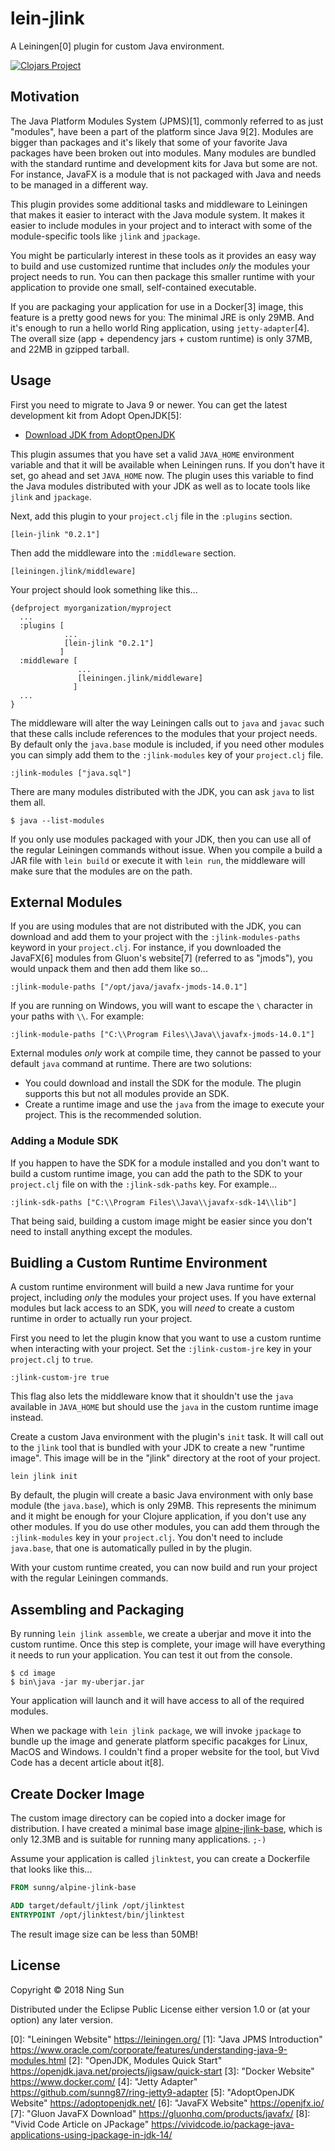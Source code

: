 # lein-jlink

A Leiningen[0] plugin for custom Java environment.

[![Clojars
Project](https://img.shields.io/clojars/v/lein-jlink.svg)](https://clojars.org/lein-jlink)

## Motivation

The Java Platform Modules System (JPMS)[1], commonly referred to as just "modules",  have been a part of the platform since Java 9[2]. Modules are bigger than packages and it's likely that some of your favorite Java packages have been broken out into modules. Many modules are bundled with the standard runtime and development kits for Java but some are not. For instance, JavaFX is a module that is not packaged with Java and needs to be managed in a different way.

This plugin provides some additional tasks and middleware to Leiningen that makes it easier to interact with the Java module system. It makes it easier to include modules in your project and to interact with some of the module-specific tools like `jlink` and `jpackage`.

You might be particularly interest in these tools as it provides an easy way to build and use customized runtime that includes _only_ the modules your project needs to run. You can then package this smaller runtime with your application to provide one small, self-contained executable.

If you are packaging your application for use in a Docker[3] image, this feature is a pretty good news for you: The minimal JRE is only 29MB. And it's enough to run a hello world Ring application, using `jetty-adapter`[4]. The overall size (app + dependency jars + custom runtime) is only 37MB, and 22MB in gzipped tarball.

## Usage

First you need to migrate to Java 9 or newer. You can get the latest development kit from Adopt OpenJDK[5]:

+ [Download JDK from AdoptOpenJDK](https://adoptopenjdk.net/)

This plugin assumes that you have set a valid `JAVA_HOME` environment variable and that it will be available when Leiningen runs. If you don't have it set, go ahead and set `JAVA_HOME` now. The plugin uses this variable to find the Java modules distributed with your JDK as well as to locate tools like `jlink` and `jpackage`.

Next, add this plugin to your `project.clj` file in the `:plugins` section.

    [lein-jlink "0.2.1"]
    
Then add the middleware into the `:middleware` section.

    [leiningen.jlink/middleware]
    
Your project should look something like this...

    {defproject myorganization/myproject
      ...
      :plugins [
                ...
                [lein-jlink "0.2.1"]
               ]
      :middleware [
                   ...
                   [leiningen.jlink/middleware]
                  ]
      ...
    }
    
The middleware will alter the way Leiningen calls out to `java` and `javac` such that these calls include references to the modules that your project needs. By default only the `java.base` module is included, if you need other modules you can simply add them to the `:jlink-modules` key of your `project.clj` file.

    :jlink-modules ["java.sql"]
    
There are many modules distributed with the JDK, you can ask `java` to list them all.

    $ java --list-modules
    
If you only use modules packaged with your JDK, then you can use all of the regular Leiningen commands without issue. When you compile a build a JAR file with `lein build` or execute it with `lein run`, the middleware will make sure that the modules are on the path.
    
## External Modules

If you are using modules that are not distributed with the JDK, you can download and add them to your project with the `:jlink-modules-paths` keyword in your `project.clj`. For instance, if you downloaded the JavaFX[6] modules from Gluon's website[7] (referred to as "jmods"), you would unpack them and then  add them like so...

    :jlink-module-paths ["/opt/java/javafx-jmods-14.0.1"]
    
If you are running on Windows, you will want to escape the `\` character in your paths with `\\`. For example:

    :jlink-module-paths ["C:\\Program Files\\Java\\javafx-jmods-14.0.1"]
    
External modules _only_ work at compile time, they cannot be passed to your default `java` command at runtime. There are two solutions:

+ You could download and install the SDK for the module. The plugin supports this but not all modules provide an SDK.
+ Create a runtime image and use the `java` from the image to execute your project. This is the recommended solution.

### Adding a Module SDK

If you happen to have the SDK for a module installed and you don't want to build a custom runtime image, you can add the path to the SDK to your `project.clj` file on with the `:jlink-sdk-paths` key. For example...

    :jlink-sdk-paths ["C:\\Program Files\\Java\\javafx-sdk-14\\lib"]
    
That being said, building a custom image might be easier since you don't need to install anything except the modules.
    
## Buidling a Custom Runtime Environment

A custom runtime environment will build a new Java runtime for your project, including _only_ the modules your project uses. If you have external modules but lack access to an SDK, you will _need_ to create a custom runtime in order to actually run your project.

First you need to let the plugin know that you want to use a custom runtime when interacting with your project. Set the `:jlink-custom-jre` key in your `project.clj` to `true`.

    :jlink-custom-jre true
    
This flag also lets the middleware know that it shouldn't use the `java` available in `JAVA_HOME` but should use the `java` in the custom runtime image instead.

Create a custom Java environment with the plugin's `init` task. It will call out to the `jlink` tool that is bundled with your JDK to create a new "runtime image". This image will be in the "jlink" directory at the root of your project.

    lein jlink init

By default, the plugin will create a basic Java environment with only base module (the `java.base`), which is only 29MB. This represents the minimum and it might be enough for your Clojure application, if you don't use any other modules. If you do use other modules, you can add them through the `:jlink-modules` key in your `project.clj`. You don't need to include `java.base`, that one is automatically pulled in by the plugin.

With your custom runtime created, you can now build and run your project with the regular Leiningen commands.


## Assembling and Packaging

By running `lein jlink assemble`, we create a uberjar and move it into the custom runtime. Once this step is complete, your image will have everything it needs to run your application. You can test it out from the console.

    $ cd image
    $ bin\java -jar my-uberjar.jar
    
Your application will launch and it will have access to all of the required modules.

When we package with `lein jlink package`, we will invoke `jpackage` to bundle up the image and generate platform specific pacakges for Linux, MacOS and Windows. I couldn't find a proper website for the tool, but Vivd Code has a decent article about it[8].

## Create Docker Image

The custom image directory can be copied into a docker image for distribution. I have created a minimal base image
[alpine-jlink-base](https://github.com/sunng87/alpine-jlink-base), which is only 12.3MB and is suitable for running many applications. `;-)`

Assume your application is called `jlinktest`, you can create a Dockerfile that looks like this...

```Dockerfile
FROM sunng/alpine-jlink-base

ADD target/default/jlink /opt/jlinktest
ENTRYPOINT /opt/jlinktest/bin/jlinktest
```

The result image size can be less than 50MB!

## License

Copyright © 2018 Ning Sun

Distributed under the Eclipse Public License either version 1.0 or (at
your option) any later version.

[0]: "Leiningen Website" https://leiningen.org/
[1]: "Java JPMS Introduction" https://www.oracle.com/corporate/features/understanding-java-9-modules.html
[2]: "OpenJDK, Modules Quick Start" https://openjdk.java.net/projects/jigsaw/quick-start
[3]: "Docker Website" https://www.docker.com/
[4]: "Jetty Adapter" https://github.com/sunng87/ring-jetty9-adapter
[5]: "AdoptOpenJDK Website" https://adoptopenjdk.net/
[6]: "JavaFX Website" https://openjfx.io/
[7]: "Gluon JavaFX Download" https://gluonhq.com/products/javafx/
[8]: "Vivid Code Article on JPackage" https://vividcode.io/package-java-applications-using-jpackage-in-jdk-14/
